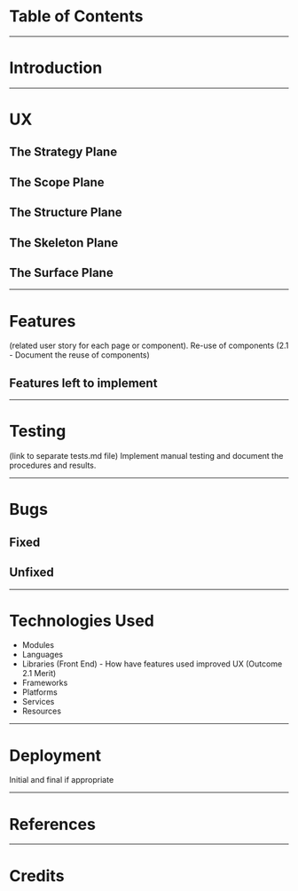 # Table of Contents

***

# Introduction

***

# UX

## The Strategy Plane

## The Scope Plane

## The Structure Plane

## The Skeleton Plane

## The Surface Plane

***

# Features
(related user story for each page or component). Re-use of components (2.1 - Document the reuse of components)

## Features left to implement

***

# Testing
(link to separate tests.md file)
Implement manual testing and document the procedures and results. 

***

# Bugs

## Fixed

## Unfixed

***

# Technologies Used

- Modules
- Languages
- Libraries (Front End) - How have features used improved UX (Outcome 2.1 Merit)
- Frameworks
- Platforms
- Services 
- Resources

***

# Deployment
Initial and final if appropriate

***

# References

***

# Credits

